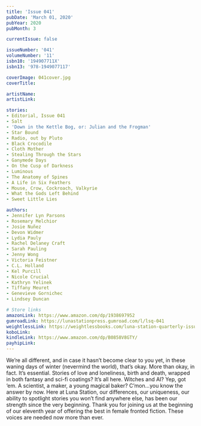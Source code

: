 ```yaml
---
title: 'Issue 041'
pubDate: 'March 01, 2020'
pubYear: 2020
pubMonth: 3

currentIssue: false

issueNumber: '041'
volumeNumber: '11'
isbn10: '194907711X'
isbn13: '978-1949077117'

coverImage: 041cover.jpg
coverTitle: 

artistName: 
artistLink: 

stories:
- Editorial, Issue 041
- Salt
- 'Down in the Kettle Bog, or: Julian and the Frogman'
- Star Bound
- Radio, out by Pluto
- Black Crocodile
- Cloth Mother
- Stealing Through the Stars
- Ganymede Days
- On the Cusp of Darkness
- Luminous
- The Anatomy of Spines
- A Life in Six Feathers
- Mouse, Crow, Cockroach, Valkyrie
- What the Gods Left Behind
- Sweet Little Lies

authors:
- Jennifer Lyn Parsons
- Rosemary Melchior
- Josie Nuñez
- Devon Widmer
- Lydia Pauly
- Rachel Delaney Craft
- Sarah Pauling
- Jenny Wong
- Victoria Feistner
- C.L. Holland
- Kel Purcill
- Nicole Crucial
- Kathryn Yelinek
- Tiffany Meuret
- Genevieve Gornichec
- Lindsey Duncan

# Store links
amazonLink: https://www.amazon.com/dp/1938697952
gumroadLink: https://lunastationpress.gumroad.com/l/lsq-041
weightlessLink: https://weightlessbooks.com/luna-station-quarterly-issue-041/
koboLink: 
kindleLink: https://www.amazon.com/dp/B0858V8GTY/
payhipLink: 
---
```


We’re all different, and in case it hasn’t become clear to you yet, in these waning days of winter (nevermind the world), that’s okay. More than okay, in fact. It’s essential.
Stories of love and loneliness, birth and death, wrapped in both fantasy and sci-fi coatings? It’s all here. Witches and AI? Yep, got ‘em. A scientist, a maker, a young magical baker? C’mon…you know the answer by now.
Here at Luna Station, our differences, our uniqueness, our ability to spotlight stories you won’t find anywhere else, has been our strength since the very beginning.
Thank you for joining us at the beginning of our eleventh year of offering the best in female fronted fiction. These voices are needed now more than ever.
